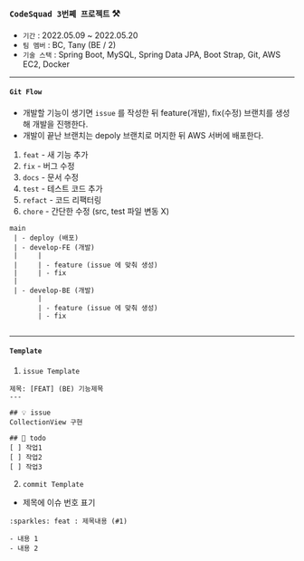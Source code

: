 ### `CodeSquad 3번쩨 프로젝트` ⚒
#### 
- `기간` : 2022.05.09 ~ 2022.05.20
- `팀 멤버` : BC, Tany (BE / 2)
- `기술 스택` : Spring Boot, MySQL, Spring Data JPA, Boot Strap, Git, AWS EC2, Docker
---

#### `Git Flow`
- 개발할 기능이 생기면 `issue` 를 작성한 뒤 feature(개발), fix(수정) 브랜치를 생성해 개발을 진행한다.
- 개발이 끝난 브랜치는 depoly 브랜치로 머지한 뒤 AWS 서버에 배포한다.
1. `feat` - 새 기능 추가
2. `fix` - 버그 수정
3. `docs` - 문서 수정
4. `test` - 테스트 코드 추가
5. `refact` - 코드 리팩터링
6. `chore` - 간단한 수정 (src, test 파일 변동 X)

``` text
main
 | - deploy (배포)
 | - develop-FE (개발)
 |     |
 |     | - feature (issue 에 맞춰 생성)
 |     | - fix
 |
 | - develop-BE (개발)
       |
       | - feature (issue 에 맞춰 생성)
       | - fix
      
```
---
#### `Template`
1. `issue Template`
```text
제목: [FEAT] (BE) 기능제목
---

## 💡 issue
CollectionView 구현

## 📝 todo
[ ] 작업1
[ ] 작업2
[ ] 작업3
```


2. `commit Template`
- 제목에 이슈 번호 표기
```text
:sparkles: feat : 제목내용 (#1)

- 내용 1
- 내용 2
```
